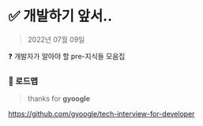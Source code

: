 # :white_check_mark: 개발하기 앞서..

> 2022년 07월 09일

:question: 개발자가 알아야 할 pre-지식들 모음집  

  
  


### :pushpin: 로드맵

> thanks for **gyoogle**

https://github.com/gyoogle/tech-interview-for-developer

